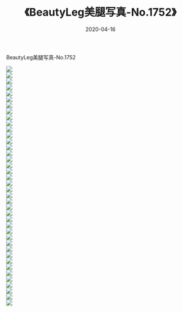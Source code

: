 ﻿---
layout: post
title:  《BeautyLeg美腿写真-No.1752》
date:   2020-04-16
img: http://img.660000.xyz/Sharelink/网络美图/2020/BeautyLeg美腿写真-No.1752/000.jpg
categories: [美女, 清纯, 唯美]
---

BeautyLeg美腿写真-No.1752

  ![](http://img.660000.xyz/Sharelink/网络美图/2020/BeautyLeg美腿写真-No.1752/001.jpg) <br> ![](http://img.660000.xyz/Sharelink/网络美图/2020/BeautyLeg美腿写真-No.1752/002.jpg) <br> ![](http://img.660000.xyz/Sharelink/网络美图/2020/BeautyLeg美腿写真-No.1752/003.jpg) <br> ![](http://img.660000.xyz/Sharelink/网络美图/2020/BeautyLeg美腿写真-No.1752/004.jpg) <br> ![](http://img.660000.xyz/Sharelink/网络美图/2020/BeautyLeg美腿写真-No.1752/005.jpg) <br> ![](http://img.660000.xyz/Sharelink/网络美图/2020/BeautyLeg美腿写真-No.1752/006.jpg) <br> ![](http://img.660000.xyz/Sharelink/网络美图/2020/BeautyLeg美腿写真-No.1752/007.jpg) <br> ![](http://img.660000.xyz/Sharelink/网络美图/2020/BeautyLeg美腿写真-No.1752/008.jpg) <br> ![](http://img.660000.xyz/Sharelink/网络美图/2020/BeautyLeg美腿写真-No.1752/009.jpg) <br> ![](http://img.660000.xyz/Sharelink/网络美图/2020/BeautyLeg美腿写真-No.1752/010.jpg) <br> ![](http://img.660000.xyz/Sharelink/网络美图/2020/BeautyLeg美腿写真-No.1752/011.jpg) <br> ![](http://img.660000.xyz/Sharelink/网络美图/2020/BeautyLeg美腿写真-No.1752/012.jpg) <br> ![](http://img.660000.xyz/Sharelink/网络美图/2020/BeautyLeg美腿写真-No.1752/013.jpg) <br> ![](http://img.660000.xyz/Sharelink/网络美图/2020/BeautyLeg美腿写真-No.1752/014.jpg) <br> ![](http://img.660000.xyz/Sharelink/网络美图/2020/BeautyLeg美腿写真-No.1752/015.jpg) <br> ![](http://img.660000.xyz/Sharelink/网络美图/2020/BeautyLeg美腿写真-No.1752/016.jpg) <br> ![](http://img.660000.xyz/Sharelink/网络美图/2020/BeautyLeg美腿写真-No.1752/017.jpg) <br> ![](http://img.660000.xyz/Sharelink/网络美图/2020/BeautyLeg美腿写真-No.1752/018.jpg) <br> ![](http://img.660000.xyz/Sharelink/网络美图/2020/BeautyLeg美腿写真-No.1752/019.jpg) <br> ![](http://img.660000.xyz/Sharelink/网络美图/2020/BeautyLeg美腿写真-No.1752/020.jpg) <br> ![](http://img.660000.xyz/Sharelink/网络美图/2020/BeautyLeg美腿写真-No.1752/021.jpg) <br> ![](http://img.660000.xyz/Sharelink/网络美图/2020/BeautyLeg美腿写真-No.1752/022.jpg) <br> ![](http://img.660000.xyz/Sharelink/网络美图/2020/BeautyLeg美腿写真-No.1752/023.jpg) <br> ![](http://img.660000.xyz/Sharelink/网络美图/2020/BeautyLeg美腿写真-No.1752/024.jpg) <br> ![](http://img.660000.xyz/Sharelink/网络美图/2020/BeautyLeg美腿写真-No.1752/025.jpg) <br> ![](http://img.660000.xyz/Sharelink/网络美图/2020/BeautyLeg美腿写真-No.1752/026.jpg) <br> ![](http://img.660000.xyz/Sharelink/网络美图/2020/BeautyLeg美腿写真-No.1752/027.jpg) <br> ![](http://img.660000.xyz/Sharelink/网络美图/2020/BeautyLeg美腿写真-No.1752/028.jpg) <br> ![](http://img.660000.xyz/Sharelink/网络美图/2020/BeautyLeg美腿写真-No.1752/029.jpg) <br> ![](http://img.660000.xyz/Sharelink/网络美图/2020/BeautyLeg美腿写真-No.1752/030.jpg) <br> ![](http://img.660000.xyz/Sharelink/网络美图/2020/BeautyLeg美腿写真-No.1752/031.jpg) <br> ![](http://img.660000.xyz/Sharelink/网络美图/2020/BeautyLeg美腿写真-No.1752/032.jpg) <br> ![](http://img.660000.xyz/Sharelink/网络美图/2020/BeautyLeg美腿写真-No.1752/033.jpg) <br> ![](http://img.660000.xyz/Sharelink/网络美图/2020/BeautyLeg美腿写真-No.1752/034.jpg) <br> ![](http://img.660000.xyz/Sharelink/网络美图/2020/BeautyLeg美腿写真-No.1752/035.jpg) <br> ![](http://img.660000.xyz/Sharelink/网络美图/2020/BeautyLeg美腿写真-No.1752/036.jpg) <br> ![](http://img.660000.xyz/Sharelink/网络美图/2020/BeautyLeg美腿写真-No.1752/037.jpg) <br> ![](http://img.660000.xyz/Sharelink/网络美图/2020/BeautyLeg美腿写真-No.1752/038.jpg) <br> ![](http://img.660000.xyz/Sharelink/网络美图/2020/BeautyLeg美腿写真-No.1752/039.jpg) <br> ![](http://img.660000.xyz/Sharelink/网络美图/2020/BeautyLeg美腿写真-No.1752/040.jpg) <br>